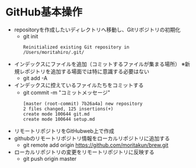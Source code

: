 # GitHub基本操作

* repositoryを作成したいディレクトリへ移動し、Gitリポジトリの初期化
  * git init
    ```
    Reinitialized existing Git repository in /Users/moritahiro/.git/
    ```
* インデックスにファイルを追加（コミットするファイルが集まる場所）
※新規レポジトリを追加する場面では特に意識する必要はない
  * git add -A
* インデックスに控えているファイルたちをコミットする
  * git commit -m "コミットメッセージ"
    ```
    [master (root-commit) 7b26a4a] new repository
    2 files changed, 125 insertions(+)
    create mode 100644 git.md
    create mode 100644 setup.md
    ```
* リモートリポジトリをGitHubweb上で作成
* githubのリモートリポジトリ情報をローカルリポジトリに追加する
  * git remote add origin https://github.com/moritakun/brew.git
* ローカルリポジトリの変更をリモートリポジトリに反映する
  * git push origin master